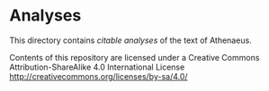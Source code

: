 # Analyses

This directory contains *citable analyses* of the text of Athenaeus.

Contents of this repository are licensed under a Creative Commons Attribution-ShareAlike 4.0 International License http://creativecommons.org/licenses/by-sa/4.0/

